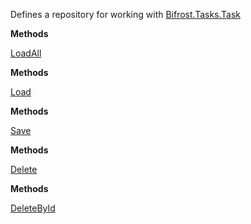 Defines a repository for working with [Bifrost.Tasks.Task](Bifrost.Tasks.Task)

**Methods**

[LoadAll](Bifrost.Tasks.ITaskRepository.LoadAll)


**Methods**

[Load](Bifrost.Tasks.ITaskRepository.Load)


**Methods**

[Save](Bifrost.Tasks.ITaskRepository.Save)


**Methods**

[Delete](Bifrost.Tasks.ITaskRepository.Delete)


**Methods**

[DeleteById](Bifrost.Tasks.ITaskRepository.DeleteById)
